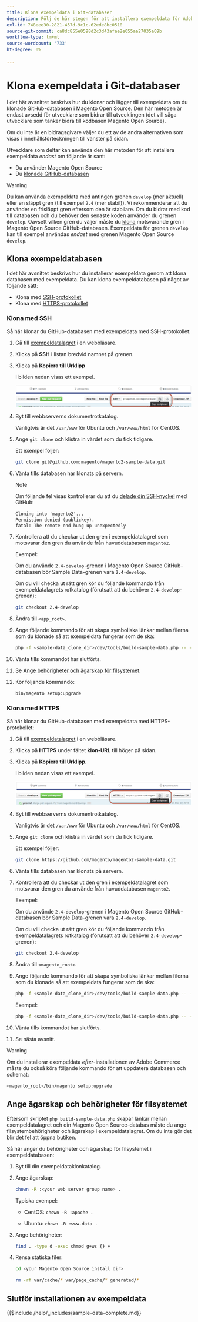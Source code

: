 ```yaml
---
title: Klona exempeldata i Git-databaser
description: Följ de här stegen för att installera exempeldata för Adobe Commerce genom att klona Git-databaser.
exl-id: 748eee30-2821-457d-9c1c-62ede8bc0510
source-git-commit: ca8dc855e0598d2c3d43afae2e055aa27035a09b
workflow-type: tm+mt
source-wordcount: '733'
ht-degree: 0%

---
```


# Klona exempeldata i Git-databaser

I det här avsnittet beskrivs hur du klonar och lägger till exempeldata om du klonade GitHub-databasen i Magento Open Source. Den här metoden är endast avsedd för utvecklare som bidrar till utvecklingen (det vill säga utvecklare som tänker bidra till kodbasen Magento Open Source).

Om du inte är en bidragsgivare väljer du ett av de andra alternativen som visas i innehållsförteckningen till vänster på sidan.

Utvecklare som deltar kan använda den här metoden för att installera exempeldata *endast* om följande är sant:

* Du använder Magento Open Source
* Du [klonade GitHub-databasen](https://developer.adobe.com/commerce/contributor/guides/install/clone-repository/)

>[!WARNING]
>
>Du kan använda exempeldata med antingen grenen `develop` (mer aktuell) eller en släppt gren (till exempel `2.4` (mer stabil)). Vi rekommenderar att du använder en frisläppt gren eftersom den är stabilare. Om du bidrar med kod till databasen och du behöver den senaste koden använder du grenen `develop`. Oavsett vilken gren du väljer måste du [klona](https://developer.adobe.com/commerce/contributor/guides/install/clone-repository/) motsvarande gren i Magento Open Source GitHub-databasen. Exempeldata för grenen `develop` kan till exempel användas *endast* med grenen Magento Open Source `develop`.

## Klona exempeldatabasen

I det här avsnittet beskrivs hur du installerar exempeldata genom att klona databasen med exempeldata. Du kan klona exempeldatabasen på något av följande sätt:

* Klona med [SSH-protokollet](#clone-with-ssh)
* Klona med [HTTPS-protokollet](#clone-with-https)

### Klona med SSH

Så här klonar du GitHub-databasen med exempeldata med SSH-protokollet:

1. Gå till [exempeldatalagret](https://github.com/magento/magento2-sample-data) i en webbläsare.
1. Klicka på **SSH** i listan bredvid namnet på grenen.
1. Klicka på **Kopiera till Urklipp**

   I bilden nedan visas ett exempel.

   ![Klona GitHub-databasen med SSH](../../assets/installation/install_mage2_clone-ssh.png)

1. Byt till webbserverns dokumentrotkatalog.

   Vanligtvis är det `/var/www` för Ubuntu och `/var/www/html` för CentOS.

1. Ange `git clone` och klistra in värdet som du fick tidigare.

   Ett exempel följer:

   ```bash
   git clone git@github.com:magento/magento2-sample-data.git
   ```

1. Vänta tills databasen har klonats på servern.

   >[!NOTE]
   >
   >Om följande fel visas kontrollerar du att du [delade din SSH-nyckel](https://docs.github.com/articles/generating-ssh-keys/) med GitHub:<br>

   ```
   Cloning into 'magento2'...
   Permission denied (publickey).
   fatal: The remote end hung up unexpectedly
   ```

1. Kontrollera att du checkar ut den gren i exempeldatalagret som motsvarar den gren du använde från huvuddatabasen `magento2`.

   Exempel:

   Om du använde `2.4-develop`-grenen i Magento Open Source GitHub-databasen bör Sample Data-grenen vara `2.4-develop`.

   Om du vill checka ut rätt gren kör du följande kommando från exempeldatalagrets rotkatalog (förutsatt att du behöver `2.4-develop`-grenen):

   ```bash
   git checkout 2.4-develop
   ```

1. Ändra till `<app_root>`.
1. Ange följande kommando för att skapa symboliska länkar mellan filerna som du klonade så att exempeldata fungerar som de ska:

   ```bash
   php -f <sample-data_clone_dir>/dev/tools/build-sample-data.php -- --ce-source="<path_to_your_magento_instance>"
   ```

1. Vänta tills kommandot har slutförts.

1. Se [Ange behörigheter och ägarskap för filsystemet](#set-file-system-ownership-and-permissions).

1. Kör följande kommando:

   ```bash
   bin/magento setup:upgrade
   ```

### Klona med HTTPS

Så här klonar du GitHub-databasen med exempeldata med HTTPS-protokollet:

1. Gå till [exempeldatalagret](https://github.com/magento/magento2-sample-data) i en webbläsare.
1. Klicka på **HTTPS** under fältet **klon-URL** till höger på sidan.
1. Klicka på **Kopiera till Urklipp**.

   I bilden nedan visas ett exempel.

   ![Klona GitHub-databasen med HTTPS](../../assets/installation/install_mage2_clone-https.png)

1. Byt till webbserverns dokumentrotkatalog.

   Vanligtvis är det `/var/www` för Ubuntu och `/var/www/html` för CentOS.

1. Ange `git clone` och klistra in värdet som du fick tidigare.

   Ett exempel följer:

   ```bash
   git clone https://github.com/magento/magento2-sample-data.git
   ```

1. Vänta tills databasen har klonats på servern.
1. Kontrollera att du checkar ut den gren i exempeldatalagret som motsvarar den gren du använde från huvuddatabasen `magento2`.

   Exempel:

   Om du använde `2.4-develop`-grenen i Magento Open Source GitHub-databasen bör Sample Data-grenen vara `2.4-develop`.

   Om du vill checka ut rätt gren kör du följande kommando från exempeldatalagrets rotkatalog (förutsatt att du behöver `2.4-develop`-grenen):

   ```bash
   git checkout 2.4-develop
   ```

1. Ändra till `<magento_root>`.
1. Ange följande kommando för att skapa symboliska länkar mellan filerna som du klonade så att exempeldata fungerar som de ska:

   ```bash
   php -f <sample-data_clone_dir>/dev/tools/build-sample-data.php -- --ce-source="<path_to_your_magento_instance>"
   ```

   Exempel:

   ```bash
   php -f <sample-data_clone_dir>/dev/tools/build-sample-data.php -- --ce-source="/var/www/magento2"
   ```

1. Vänta tills kommandot har slutförts.
1. Se nästa avsnitt.

>[!WARNING]
>
>Om du installerar exempeldata *efter*-installationen av Adobe Commerce måste du också köra följande kommando för att uppdatera databasen och schemat:
>
>```bash
><magento_root>/bin/magento setup:upgrade
>```

## Ange ägarskap och behörigheter för filsystemet

Eftersom skriptet `php build-sample-data.php` skapar länkar mellan exempeldatalagret och din Magento Open Source-databas måste du ange filsystembehörigheter och ägarskap i exempeldatalagret. Om du inte gör det blir det fel att öppna butiken.

Så här anger du behörigheter och ägarskap för filsystemet i exempeldatabasen:

1. Byt till din exempeldataklonkatalog.
1. Ange ägarskap:

   ```bash
   chown -R :<your web server group name> .
   ```

   Typiska exempel:

   * CentOS: `chown -R :apache .`

   * Ubuntu: `chown -R :www-data .`

1. Ange behörigheter:

   ```bash
   find . -type d -exec chmod g+ws {} +
   ```

1. Rensa statiska filer:

   ```bash
   cd <your Magento Open Source install dir>
   ```

   ```bash
   rm -rf var/cache/* var/page_cache/* generated/*
   ```

## Slutför installationen av exempeldata

{{$include /help/_includes/sample-data-complete.md}}
